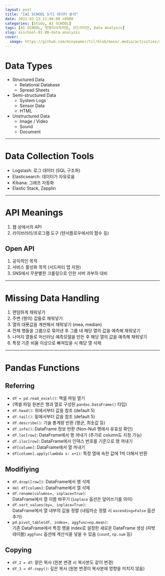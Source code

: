 ```yaml
---
layout: post
title: "[AI SCHOOL 5기] 데이터 분석"
date: 2022-03-23 21:04:00 +0900
categories: [Study, AI SCHOOL]
tags: [AI SCHOOL, 멋쟁이사자처럼, 코드라이언, Data Analysis]
slug: aischool-01-00-data-analysis
cover:
  image: https://github.com/minyeamer/til/blob/main/.media/activities/ai-school/cover.png?raw=true
---
```


# Data Types
- Structured Data
   - Relational Database
   - Spread Sheets
- Semi-structured Data
   - System Logs
   - Sensor Data
   - HTML
- Unstructured Data
   - Image / Video
   - Sound
   - Document

---

# Data Collection Tools
- Logstash: 로그 데이터 (SQL 구조화)
- Elasticsearch: 데이터가 자유로움
- Kibana: 그래프 자동화
- Elastic Stack, Zepplin

---

# API Meanings
1. 웹 상에서의 API
2. 라이브러리/프로그램 도구 (텐서플로우에서의 함수 등)

## Open API
1. 공익적인 목적
2. 서비스 활성화 목적 (서드파티 앱 지원)
3. SNS에서 무분별한 크롤링으로 인한 서버 과부하 대비

---

# Missing Data Handling
1. 랜덤하게 채워넣기
2. 주변 (행의) 값들로 채워넣기
3. 열의 대푯값을 계싼해서 채워넣기 (mea, median)
4. 전체 행들을 그룹으로 묶어낸 후 그룹 내 해당 열의 값을 예측해 채워넣기
5. 나머지 열들로 머신러닝 예측모델을 만든 후 해당 열의 값을 예측해 채워넣기
6. 특정 기준 비율 이상으로 빠져있을 시 해당 열 삭제

---

# Pandas Functions

## Referring
- `df = pd.read_excel()`: 엑셀 파일 열기   
- (엑셀 파일 원본은 행과 열로 구성된 `pandas.DataFrame()` 타입)
- `df.head()`: 위에서부터 값을 참조 (default 5)
- `df.tail()`: 밑에서부터 값을 참조 (default 5)
- `df.describe()`: 기술 통계량 반환 (평균, 최솟값 등)
- `df.info()`: DataFrame 정보 반환 (Non-Null 행에서 유효성 확인)
- `df.loc[row]`: DataFrame에서 행 꺼내기 (추가로 column도 지정 가능)
- `df.iloc[row]`: DataFrame에서 인덱스 번호를 기준으로 행 꺼내기
- `df[column]`: DataFrame에서 열 꺼내기
- `df[column].apply(lambda x: x+1)`: 특정 열에 속한 값에 1씩 더해서 반환

## Modifiying
- `df.drop([row])`: DataFrame에서 행 삭제
- `del df[column]`: DataFrame에서 열 삭제
- `df.rename(columns=, inplace=True)`:   
DataFrame에서 열 이름 바꾸기 (`inplace` 옵션은 덮어쓰기를 의미)
- `df.sort_values(by=, inplace=True)`:   
DataFrame에서 열 내부의 값을 정렬 (내림차순 정렬 시 `ascending=False` 옵션 추가)
- `pd.pivot_table(df, index=, aggfunc=np.mean)`:   
기존 DataFrame에서 특정 행을 index로 설정한 새로운 DataFrame 생성 (피벗 테이블)
`aggfunc` 옵션에 계산식을 넣을 수 있음 (`count`, `np.sum` 등)

## Copying
- `df_2 = df`: 얕은 복사 (원본 변경 시 복사본도 같이 변경)
- `df_3 = df.copy()`: 깊은 복사 (원본 변경이 복사본에 영향을 미치지 않음)